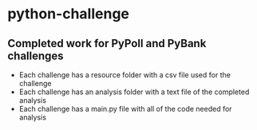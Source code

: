 # python-challenge

## Completed work for PyPoll and PyBank challenges

* Each challenge has a resource folder with a csv file used for the challenge
* Each challenge has an analysis folder with a text file of the completed analysis
* Each challenge has a main.py file with all of the code needed for analysis